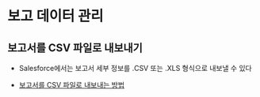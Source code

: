 # 보고 데이터 관리

## 보고서를 CSV 파일로 내보내기

 - Salesforce에서는 보고서 세부 정보를 .CSV 또는 .XLS 형식으로 내보낼 수 있다

 - [보고서를 CSV 파일로 내보내는 방법](https://trailhead.salesforce.com/ko/content/learn/projects/create-reports-and-dashboards-for-sales-and-marketing-managers/manage-reported-data?trailmix_creator_id=strailhead&trailmix_slug=prepare-for-your-salesforce-administrator-credential)
